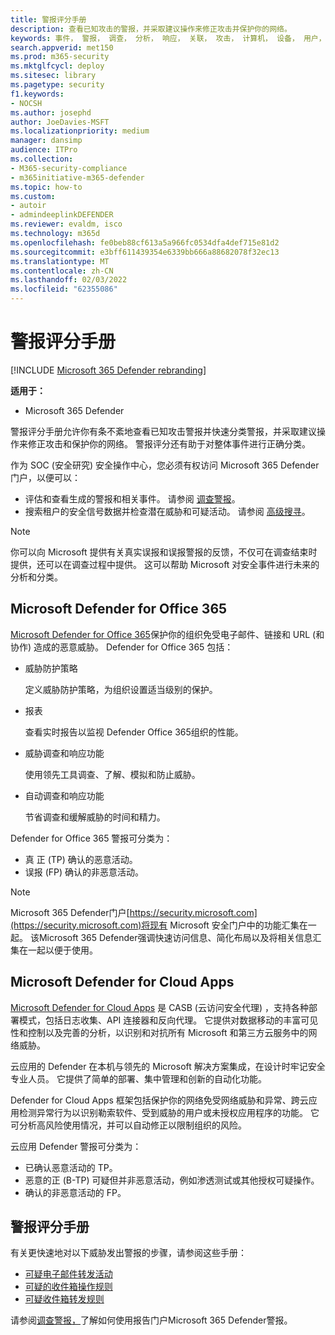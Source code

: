 ```yaml
---
title: 警报评分手册
description: 查看已知攻击的警报，并采取建议操作来修正攻击并保护你的网络。
keywords: 事件， 警报， 调查， 分析， 响应， 关联， 攻击， 计算机， 设备， 用户， 标识， 标识， 邮箱， 电子邮件， 365， microsoft， m365
search.appverid: met150
ms.prod: m365-security
ms.mktglfcycl: deploy
ms.sitesec: library
ms.pagetype: security
f1.keywords:
- NOCSH
ms.author: josephd
author: JoeDavies-MSFT
ms.localizationpriority: medium
manager: dansimp
audience: ITPro
ms.collection:
- M365-security-compliance
- m365initiative-m365-defender
ms.topic: how-to
ms.custom:
- autoir
- admindeeplinkDEFENDER
ms.reviewer: evaldm, isco
ms.technology: m365d
ms.openlocfilehash: fe0beb88cf613a5a966fc0534dfa4def715e81d2
ms.sourcegitcommit: e3bff611439354e6339bb666a88682078f32ec13
ms.translationtype: MT
ms.contentlocale: zh-CN
ms.lasthandoff: 02/03/2022
ms.locfileid: "62355086"
---
```

# <a name="alert-grading-playbooks"></a>警报评分手册

[!INCLUDE [Microsoft 365 Defender rebranding](../includes/microsoft-defender.md)]

**适用于：**
- Microsoft 365 Defender

警报评分手册允许你有条不紊地查看已知攻击警报并快速分类警报，并采取建议操作来修正攻击和保护你的网络。 警报评分还有助于对整体事件进行正确分类。

作为 SOC (安全研究) 安全操作中心，您必须有权访问 Microsoft 365 Defender 门户，以便可以：

- 评估和查看生成的警报和相关事件。 请参阅 [调查警报](investigate-alerts.md)。
- 搜索租户的安全信号数据并检查潜在威胁和可疑活动。 请参阅 [高级搜寻](advanced-hunting-overview.md)。

>[!Note]
>你可以向 Microsoft 提供有关真实误报和误报警报的反馈，不仅可在调查结束时提供，还可以在调查过程中提供。 这可以帮助 Microsoft 对安全事件进行未来的分析和分类。
>

## <a name="microsoft-defender-for-office-365"></a>Microsoft Defender for Office 365

[Microsoft Defender for Office 365](/microsoft-365/security/office-365-security/defender-for-office-365)保护你的组织免受电子邮件、链接和 URL (和协作) 造成的恶意威胁。 Defender for Office 365 包括：

- 威胁防护策略

   定义威胁防护策略，为组织设置适当级别的保护。

- 报表

  查看实时报告以监视 Defender Office 365组织的性能。

- 威胁调查和响应功能

  使用领先工具调查、了解、模拟和防止威胁。

- 自动调查和响应功能

  节省调查和缓解威胁的时间和精力。

Defender for Office 365 警报可分类为： 

- 真 正 (TP) 确认的恶意活动。 
- 误报 (FP) 确认的非恶意活动。

>[!Note]
>Microsoft 365 Defender门户[https://security.microsoft.com](https://security.microsoft.com)将现有 Microsoft 安全门户中的功能汇集在一起。 该Microsoft 365 Defender强调快速访问信息、简化布局以及将相关信息汇集在一起以便于使用。
>

## <a name="microsoft-defender-for-cloud-apps"></a>Microsoft Defender for Cloud Apps

[Microsoft Defender for Cloud Apps](/defender-cloud-apps) 是 CASB (云访问安全代理) ，支持各种部署模式，包括日志收集、API 连接器和反向代理。 它提供对数据移动的丰富可见性和控制以及完善的分析，以识别和对抗所有 Microsoft 和第三方云服务中的网络威胁。

云应用的 Defender 在本机与领先的 Microsoft 解决方案集成，在设计时牢记安全专业人员。 它提供了简单的部署、集中管理和创新的自动化功能。

Defender for Cloud Apps 框架包括保护你的网络免受网络威胁和异常、跨云应用检测异常行为以识别勒索软件、受到威胁的用户或未授权应用程序的功能。 它可分析高风险使用情况，并可以自动修正以限制组织的风险。

云应用 Defender 警报可分类为： 

- 已确认恶意活动的 TP。 
- 恶意的正 (B-TP) 可疑但并非恶意活动，例如渗透测试或其他授权可疑操作。 
- 确认的非恶意活动的 FP。

## <a name="alert-grading-playbooks"></a>警报评分手册

有关更快速地对以下威胁发出警报的步骤，请参阅这些手册：

- [可疑电子邮件转发活动](alert-grading-playbook-email-forwarding.md)
- [可疑的收件箱操作规则](alert-grading-playbook-inbox-manipulation-rules.md)
- [可疑收件箱转发规则](alert-grading-playbook-inbox-forwarding-rules.md)

请参阅[调查警报，](investigate-alerts.md)了解如何使用报告门户Microsoft 365 Defender警报。
